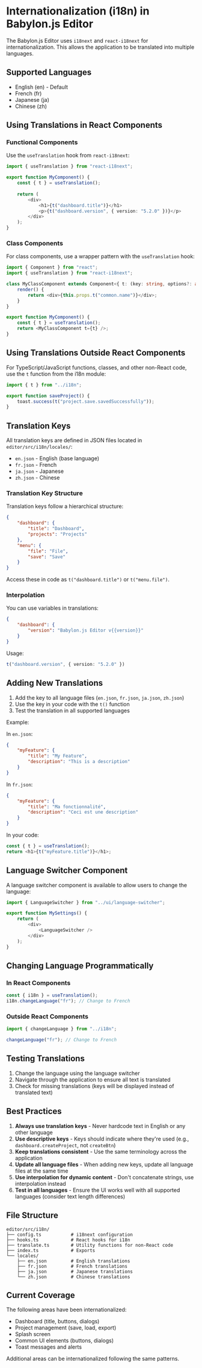# Internationalization (i18n) in Babylon.js Editor

The Babylon.js Editor uses `i18next` and `react-i18next` for internationalization. This allows the application to be translated into multiple languages.

## Supported Languages

- English (en) - Default
- French (fr)
- Japanese (ja)
- Chinese (zh)

## Using Translations in React Components

### Functional Components

Use the `useTranslation` hook from `react-i18next`:

```typescript
import { useTranslation } from "react-i18next";

export function MyComponent() {
    const { t } = useTranslation();
    
    return (
        <div>
            <h1>{t("dashboard.title")}</h1>
            <p>{t("dashboard.version", { version: "5.2.0" })}</p>
        </div>
    );
}
```

### Class Components

For class components, use a wrapper pattern with the `useTranslation` hook:

```typescript
import { Component } from "react";
import { useTranslation } from "react-i18next";

class MyClassComponent extends Component<{ t: (key: string, options?: any) => string }> {
    render() {
        return <div>{this.props.t("common.name")}</div>;
    }
}

export function MyComponent() {
    const { t } = useTranslation();
    return <MyClassComponent t={t} />;
}
```

## Using Translations Outside React Components

For TypeScript/JavaScript functions, classes, and other non-React code, use the `t` function from the i18n module:

```typescript
import { t } from "../i18n";

export function saveProject() {
    toast.success(t("project.save.savedSuccessfully"));
}
```

## Translation Keys

All translation keys are defined in JSON files located in `editor/src/i18n/locales/`:

- `en.json` - English (base language)
- `fr.json` - French
- `ja.json` - Japanese
- `zh.json` - Chinese

### Translation Key Structure

Translation keys follow a hierarchical structure:

```json
{
    "dashboard": {
        "title": "Dashboard",
        "projects": "Projects"
    },
    "menu": {
        "file": "File",
        "save": "Save"
    }
}
```

Access these in code as `t("dashboard.title")` or `t("menu.file")`.

### Interpolation

You can use variables in translations:

```json
{
    "dashboard": {
        "version": "Babylon.js Editor v{{version}}"
    }
}
```

Usage:
```typescript
t("dashboard.version", { version: "5.2.0" })
```

## Adding New Translations

1. Add the key to all language files (`en.json`, `fr.json`, `ja.json`, `zh.json`)
2. Use the key in your code with the `t()` function
3. Test the translation in all supported languages

Example:

In `en.json`:
```json
{
    "myFeature": {
        "title": "My Feature",
        "description": "This is a description"
    }
}
```

In `fr.json`:
```json
{
    "myFeature": {
        "title": "Ma fonctionnalité",
        "description": "Ceci est une description"
    }
}
```

In your code:
```typescript
const { t } = useTranslation();
return <h1>{t("myFeature.title")}</h1>;
```

## Language Switcher Component

A language switcher component is available to allow users to change the language:

```typescript
import { LanguageSwitcher } from "../ui/language-switcher";

export function MySettings() {
    return (
        <div>
            <LanguageSwitcher />
        </div>
    );
}
```

## Changing Language Programmatically

### In React Components

```typescript
const { i18n } = useTranslation();
i18n.changeLanguage("fr"); // Change to French
```

### Outside React Components

```typescript
import { changeLanguage } from "../i18n";

changeLanguage("fr"); // Change to French
```

## Testing Translations

1. Change the language using the language switcher
2. Navigate through the application to ensure all text is translated
3. Check for missing translations (keys will be displayed instead of translated text)

## Best Practices

1. **Always use translation keys** - Never hardcode text in English or any other language
2. **Use descriptive keys** - Keys should indicate where they're used (e.g., `dashboard.createProject`, not `createBtn`)
3. **Keep translations consistent** - Use the same terminology across the application
4. **Update all language files** - When adding new keys, update all language files at the same time
5. **Use interpolation for dynamic content** - Don't concatenate strings, use interpolation instead
6. **Test in all languages** - Ensure the UI works well with all supported languages (consider text length differences)

## File Structure

```
editor/src/i18n/
├── config.ts           # i18next configuration
├── hooks.ts            # React hooks for i18n
├── translate.ts        # Utility functions for non-React code
├── index.ts            # Exports
└── locales/
    ├── en.json         # English translations
    ├── fr.json         # French translations
    ├── ja.json         # Japanese translations
    └── zh.json         # Chinese translations
```

## Current Coverage

The following areas have been internationalized:

- Dashboard (title, buttons, dialogs)
- Project management (save, load, export)
- Splash screen
- Common UI elements (buttons, dialogs)
- Toast messages and alerts

Additional areas can be internationalized following the same patterns.
